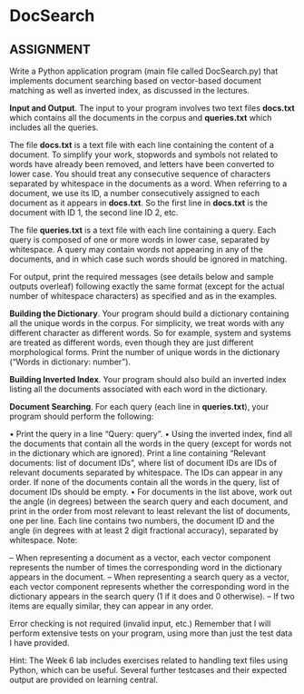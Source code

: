 # DocSearch

## ASSIGNMENT

Write a Python application program (main file called DocSearch.py) that implements document searching
based on vector-based document matching as well as inverted index, as discussed in the lectures.

**Input and Output**. The input to your program involves two text files **docs.txt** which contains all
the documents in the corpus and **queries.txt** which includes all the queries.

The file **docs.txt** is a text file with each line containing the content of a document. To simplify your work,
stopwords and symbols not related to words have already been removed, and letters have been converted
to lower case. You should treat any consecutive sequence of characters separated by whitespace in the
documents as a word. When referring to a document, we use its ID, a number consecutively assigned to
each document as it appears in **docs.txt**. So the first line in **docs.txt** is the document with ID 1, the
second line ID 2, etc.

The file **queries.txt** is a text file with each line containing a query. Each query is composed of one or more
words in lower case, separated by whitespace. A query may contain words not appearing in any of the
documents, and in which case such words should be ignored in matching.

For output, print the required messages (see details below and sample outputs overleaf) following exactly
the same format (except for the actual number of whitespace characters) as specified and as in the examples.

**Building the Dictionary**. Your program should build a dictionary containing all the unique words in
the corpus. For simplicity, we treat words with any different character as different words. So for example,
system and systems are treated as different words, even though they are just different morphological forms.
Print the number of unique words in the dictionary (“Words in dictionary: number”).

**Building Inverted Index**. Your program should also build an inverted index listing all the documents
associated with each word in the dictionary.

**Document Searching**. For each query (each line in **queries.txt**), your program should perform the
following:

• Print the query in a line “Query: query”.
• Using the inverted index, find all the documents that contain all the words in the query (except for words not in the dictionary which are ignored). Print a line containing “Relevant documents: list of document IDs”, where list of document IDs are IDs of relevant documents separated by
whitespace. The IDs can appear in any order. If none of the documents contain all the words in the
query, list of document IDs should be empty.
• For documents in the list above, work out the angle (in degrees) between the search query and each
document, and print in the order from most relevant to least relevant the list of documents, one per
line. Each line contains two numbers, the document ID and the angle (in degrees with at least 2 digit
fractional accuracy), separated by whitespace. Note:

  – When representing a document as a vector, each vector component represents the number of times
  the corresponding word in the dictionary appears in the document.
  – When representing a search query as a vector, each vector component represents whether the
  corresponding word in the dictionary appears in the search query (1 if it does and 0 otherwise).
  – If two items are equally similar, they can appear in any order.
  
Error checking is not required (invalid input, etc.) Remember that I will perform extensive tests on your
program, using more than just the test data I have provided.

Hint: The Week 6 lab includes exercises related to handling text files using Python, which can be useful.
Several further testcases and their expected output are provided on learning central.
